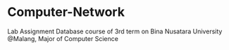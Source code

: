 # Computer-Network
Lab Assignment Database course of 3rd term on Bina Nusatara University @Malang, Major of Computer Science
